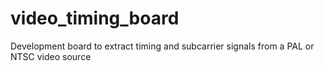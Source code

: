 # video_timing_board
Development board to extract timing and subcarrier signals from a PAL or NTSC video source
